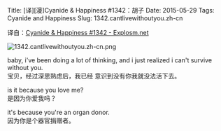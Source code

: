 Title: [译][漫]Cyanide & Happiness #1342：胡子
Date: 2015-05-29
Tags: Cyanide and Happiness
Slug: 1342.cantlivewithoutyou.zh-cn

译自：[Cyanide & Happiness #1342 - Explosm.net](http://explosm.net/comics/1342/)


![1342.cantlivewithoutyou.zh-cn.png](/static/images/comics/1342.cantlivewithoutyou.zh-cn.png)






baby, i've been doing
a lot of thinking,
and i just realized
i can't survive without you.            
宝贝，经过深思熟虑后，我已经
意识到没有你我就没法活下去。

is it because you love me?      
是因为你爱我吗？

it's because you're
an organ donor.     
因为你是个器官捐赠者。